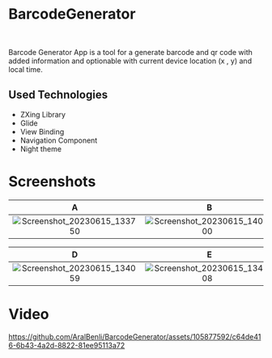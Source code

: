 # BarcodeGenerator

 

Barcode Generator App is a tool for a generate barcode and qr code with added information and optionable with current device location (x , y) and local time.


## Used Technologies
- ZXing Library
- Glide
- View Binding
- Navigation Component
- Night theme






# Screenshots
  A    |  B  | C | D
:---:|:---:|:---:|:---:
![Screenshot_20230615_133750](https://github.com/AralBenli/BarcodeGenerator/assets/105877592/35b9cacd-3f94-4c05-b363-2f392a0f0af1) |![Screenshot_20230615_140200](https://github.com/AralBenli/BarcodeGenerator/assets/105877592/b6683e8b-bc60-4631-9121-2273df699ad6)|![Screenshot_20230615_135332](https://github.com/AralBenli/BarcodeGenerator/assets/105877592/b02705d2-06ce-4d71-84da-955ad3c17570)|![Screenshot_20230615_133821](https://github.com/AralBenli/BarcodeGenerator/assets/105877592/d76384c6-3f67-4b8a-a4c4-7f63adcfbca5)


   D  |   E |  F
:---:|:---:|:---:
![Screenshot_20230615_134059](https://github.com/AralBenli/BarcodeGenerator/assets/105877592/0d2aee41-ead1-42dd-b355-ea2e0abc538b)|![Screenshot_20230615_134108](https://github.com/AralBenli/BarcodeGenerator/assets/105877592/604191e2-e479-4d84-af0f-c6805b9e9569)|![Screenshot_20230615_140145](https://github.com/AralBenli/BarcodeGenerator/assets/105877592/98243d1d-87ff-4219-b19c-806a5ea3c21f)

# Video



https://github.com/AralBenli/BarcodeGenerator/assets/105877592/c64de416-6b43-4a2d-8822-81ee95113a72

